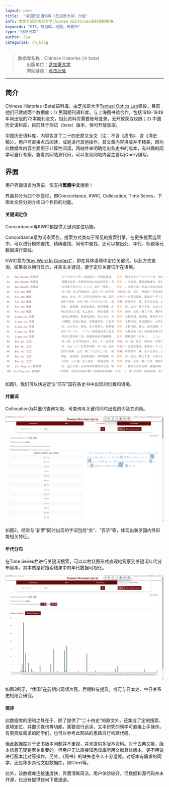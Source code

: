 ```yaml
---
layout: post
title:  "中国历史语料库（芝加哥大学）介绍"
info: 本文介绍芝加哥大学Chinese Histories语料库的使用。
keywords: "GIS，数据库，地图，马普所"
type: "信息分享"
author: Jia
categories: dh_blog
---
```


> 数据库名称：Chinese Histories (in beta)    
> 　　出版单位：[芝加哥大学](https://uchicago.edu)    
> 　　网站链接：[点击此处](https://artflsrv03.uchicago.edu/philologic4/histories_5_7/)

-------------
## 简介
Chinese Histories (Beta)语料库，由芝加哥大学[Textual Optics Lab](https://textual-optics-lab.uchicago.edu/index.php/chinese)建设。目前他们已建成两个数据库：1) 民国期刊语料库，与上海图书馆合作，包括1918-1949年间出版的72本期刊全文，但此资料库需要账号登录，无开放获取权限；2) 中国历史语料库，目前处于测试（beta）版本，但可开放获取。

中国历史语料库，内容包含了二十四史原文全文（注：不含《周书》、含《清史稿》）。用户可直接点击阅读，或是进行其他操作。其文章内容排版并不精美，因为此数据库内容主要用于计算性阅读。网站并未明确给出各史书的版本，有兴趣的同学可自行考察。查看其网站源代码，可以发现网站内容主要以jQuery编写。

## 界面
用户界面语言为英语，仅支持**繁體中文**搜索！

界面共分为四个标签栏，即Concordance, KWIC, Collocation, Time Seires，下面本文将分别介绍四个栏目的功能。

#### 关键词定位
Concordance与KWIC都提供关键词定位功能。

Concordance意为词条索引，搜索方式类似于常见的搜索引擎。在更多搜索选项中，可以进行模糊查找、精确查找、同句中查找，还可以按出处、年代、标题等元数据进行查找。

KWIC意为[“Key Word In Context”](https://en.wikipedia.org/wiki/Key_Word_in_Context#:~:text=Key%20Word%20In%20Context%20\(KWIC,in%201864%20by%20Andrea%20Crestadoro.)，即在具体语境中定位关键词。以此方式查询，结果会以横行显示，并突出关键词，便于定位关键词所在语境。

![image](https://raw.githubusercontent.com/DHHD2022/DHHD2022.GitHub.io/main/pics/2022-04-28/kwic.png)

如图1，我们可以快速定位“莎车”国在各史书中出现的位置和语境。

#### 并置词
Collocation为并置词查询功能，可查询与关键词同时出现的词及其词频。

![image](https://raw.githubusercontent.com/DHHD2022/DHHD2022.GitHub.io/main/pics/2022-04-28/Collocation.png)

如图2，经常与“新罗”同时出现的字词包括“金”、“百济”等，体现出新罗国内外形势相关特征。

#### 年代分布
在Time Seires栏进行关键词搜索，可以以柱状图形式直观地观察到关键词年代分布频率。其本质是将搜索结果中的年代数据可视化。

![image](https://raw.githubusercontent.com/DHHD2022/DHHD2022.GitHub.io/main/pics/2022-04-28/TIME.png)

如图3所示，“倭国”在前期出现频次高，后期鲜有提及，或可与日本史、中日关系史相结合研究。

#### 简评
此数据库的便利之处在于，除了提供了“二十四史”的原文外，还集成了定制搜索、语境定位、并置词查询等功能，需要进行远读、文本研究的同学可直接上手操作。有更高级需求的同学们，也可以参考此网站的思路自行构建代码。

但此数据库对于史书版本问题并不重视，并未提供多版本资料。对于古典文献，版本信息无疑是至关重要的。但用户无法直接知悉该库所用文献具体版本，更不用说进行版本比对等操作。另外，《周书》的缺失也令人十分遗憾。对版本有需求的同学，还应移步其他文献数据库，如Ctext等。

此外，该数据库连接速度快，界面清晰简洁，用户体验较好。但数据和源代码并未开源，也没有提供任何下载通道。